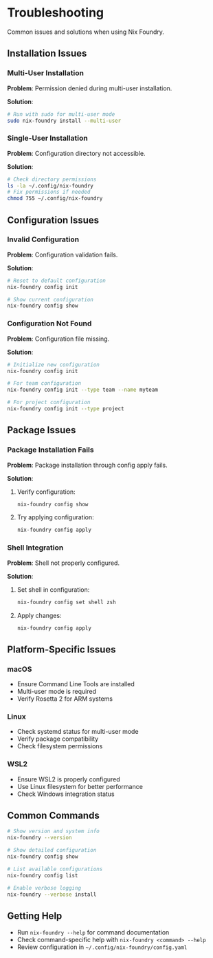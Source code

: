# Troubleshooting

Common issues and solutions when using Nix Foundry.

## Installation Issues

### Multi-User Installation

**Problem**: Permission denied during multi-user installation.

**Solution**:
```bash
# Run with sudo for multi-user mode
sudo nix-foundry install --multi-user
```

### Single-User Installation

**Problem**: Configuration directory not accessible.

**Solution**:
```bash
# Check directory permissions
ls -la ~/.config/nix-foundry
# Fix permissions if needed
chmod 755 ~/.config/nix-foundry
```

## Configuration Issues

### Invalid Configuration

**Problem**: Configuration validation fails.

**Solution**:
```bash
# Reset to default configuration
nix-foundry config init

# Show current configuration
nix-foundry config show
```

### Configuration Not Found

**Problem**: Configuration file missing.

**Solution**:
```bash
# Initialize new configuration
nix-foundry config init

# For team configuration
nix-foundry config init --type team --name myteam

# For project configuration
nix-foundry config init --type project
```

## Package Issues

### Package Installation Fails

**Problem**: Package installation through config apply fails.

**Solution**:
1. Verify configuration:
   ```bash
   nix-foundry config show
   ```

2. Try applying configuration:
   ```bash
   nix-foundry config apply
   ```

### Shell Integration

**Problem**: Shell not properly configured.

**Solution**:
1. Set shell in configuration:
   ```bash
   nix-foundry config set shell zsh
   ```

2. Apply changes:
   ```bash
   nix-foundry config apply
   ```

## Platform-Specific Issues

### macOS

- Ensure Command Line Tools are installed
- Multi-user mode is required
- Verify Rosetta 2 for ARM systems

### Linux

- Check systemd status for multi-user mode
- Verify package compatibility
- Check filesystem permissions

### WSL2

- Ensure WSL2 is properly configured
- Use Linux filesystem for better performance
- Check Windows integration status

## Common Commands

```bash
# Show version and system info
nix-foundry --version

# Show detailed configuration
nix-foundry config show

# List available configurations
nix-foundry config list

# Enable verbose logging
nix-foundry --verbose install
```

## Getting Help

- Run `nix-foundry --help` for command documentation
- Check command-specific help with `nix-foundry <command> --help`
- Review configuration in `~/.config/nix-foundry/config.yaml`
